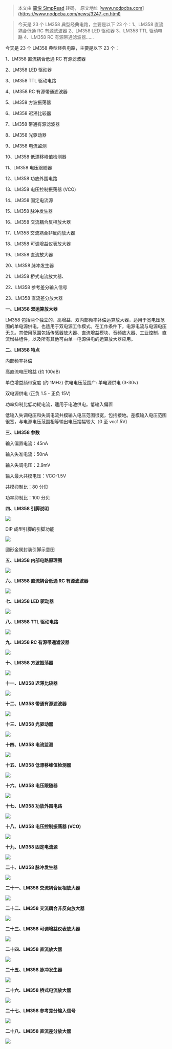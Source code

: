 > 本文由 [简悦 SimpRead](http://ksria.com/simpread/) 转码， 原文地址 [www.nodpcba.com](https://www.nodpcba.com/news/3247-cn.html)

> 今天是 23 个 LM358 典型经典电路，主要是以下 23 个：1、LM358 直流耦合低通 RC 有源滤波器 2、LM358 LED 驱动器 3、LM358 TTL 驱动电路 4、LM358 RC 有源带通滤波器......

今天是 23 个 LM358 典型经典电路，主要是以下 23 个：

1、LM358 直流耦合低通 RC 有源滤波器

2、LM358 LED 驱动器

3、LM358 TTL 驱动电路

4、LM358 RC 有源带通滤波器

5、LM358 方波振荡器

6、LM358 迟滞比较器

7、LM358 带通有源滤波器

8、LM358 光驱动器

9、LM358 电流监测

10、LM358 低漂移峰值检测器

11、LM358 电压跟随器

12、LM358 功放外围电路

13、LM358 电压控制振荡器 (VCO)

14、LM358 固定电流源

15、LM358 脉冲发生器

16、LM358 交流耦合反相放大器

17、LM358 交流耦合非反向放大器

18、LM358 可调增益仪表放大器

19、LM358 直流放大器

20、LM358 脉冲发生器

21、LM358 桥式电流放大器、

22、LM358 参考差分输入信号

23、LM358 直流差分放大器

**一、LM358 双运算放大器**

LM358 包括两个独立的、高增益、双内部频率补偿运算放大器，适用于宽电压范围的单电源供电，也适用于双电源工作模式。在工作条件下，电源电流与电源电压无关。其使用范围包括传感器放大器、直流增益模块、音频放大器、工业控制、直流增益组件，以及所有其他可由单一电源供电的运算放大器应用。

**二、LM358 特点**

内部频率补偿

高直流电压增益 (约 100dB)

单位增益频带宽度 (约 1MHz) 供电电压范围广: 单电源供电 (3-30v)

双电源供电 (正负 1.5 - 正负 15V)

功率抑制比低功耗电流，适用于电池供电。低输入偏置

低输入失调电压和失调电流共模输入电压范围很宽，包括接地。差模输入电压范围很宽，与电源电压范围相等输出电压摆幅较大（0 至 vcc1.5V）

**三、LM358 参数**

输入偏置电流：45nA

输入失准电流：50nA

输入失调电压：2.9mV

输入最大共模电压：VCC-1.5V

共模抑制比：80 分贝

功率抑制比：100 分贝

**四、LM358 引脚说明**

![](https://www.nodpcba.com/upload/202308/1692320826244172.jpg)

DIP 成型引脚的引脚功能

![](https://www.nodpcba.com/upload/202308/1692320841467294.jpg)

圆形金属封装引脚示意图

**五、LM358 内部电路原理图**

![](https://www.nodpcba.com/upload/202308/1692320862982261.jpg)

**六、LM358 直流耦合低通 RC 有源滤波器**

![](https://www.nodpcba.com/upload/202308/1692320891912967.jpg)

**七、LM358 LED 驱动器**

![](https://www.nodpcba.com/upload/202308/1692320906730495.jpg)

**八、LM358 TTL 驱动电路**

![](https://www.nodpcba.com/upload/202308/1692320931521887.jpg)

**九、LM358 RC 有源带通滤波器**

![](https://www.nodpcba.com/upload/202308/1692320954390899.jpg)

**十、LM358 方波振荡器**

![](https://www.nodpcba.com/upload/202308/1692320972759838.jpg)

**十一、LM358 迟滞比较器**

![](https://www.nodpcba.com/upload/202308/1692320988164406.jpg)

**十二、LM358 带通有源滤波器**

![](https://www.nodpcba.com/upload/202308/1692321005115357.jpg)

**十三、LM358 光驱动器**

![](https://www.nodpcba.com/upload/202308/1692321026652259.jpg)

**十四、LM358 电流监测**

![](https://www.nodpcba.com/upload/202308/1692321040640828.jpg)

**十五、LM358 低漂移峰值检测器**

![](https://www.nodpcba.com/upload/202308/1692321425803080.jpg)

**十六、LM358 电压跟随器**

![](https://www.nodpcba.com/upload/202308/1692321525232592.jpg)

**十七、LM358 功放外围电路**

![](https://www.nodpcba.com/upload/202308/1692321541718316.jpg)

**十八、LM358 电压控制振荡器 (VCO)**

![](https://www.nodpcba.com/upload/202308/1692321568710961.jpg)

**十九、LM358 固定电流源**

![](https://www.nodpcba.com/upload/202308/1692321591784458.jpg)

**二十、LM358 脉冲发生器**

![](https://www.nodpcba.com/upload/202308/1692321623147830.jpg)

**二十一、LM358 交流耦合反相放大器**

![](https://www.nodpcba.com/upload/202308/1692321641609204.jpg)

**二十二、LM358 交流耦合非反向放大器**

![](https://www.nodpcba.com/upload/202308/1692321656620762.jpg)

**二十三、LM358 可调增益仪表放大器**

![](https://www.nodpcba.com/upload/202308/1692321674559403.jpg)

**二十四、LM358 直流放大器**

![](https://www.nodpcba.com/upload/202308/1692321689801874.jpg)

**二十五、LM358 脉冲发生器**

![](https://www.nodpcba.com/upload/202308/1692321703617733.jpg)

**二十六、LM358 桥式电流放大器**

![](https://www.nodpcba.com/upload/202308/1692321718382299.jpg)

**二十七、LM358 参考差分输入信号**

![](https://www.nodpcba.com/upload/202308/1692321734474081.jpg)

**二十八、LM358 直流差分放大器**

![](https://www.nodpcba.com/upload/202308/1692321752297752.jpg)